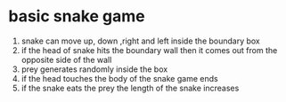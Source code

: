 # basic snake game

1. snake can move up, down ,right and left inside the boundary box
2. if the head of snake hits the boundary wall then it comes out from the opposite side of the wall
3. prey generates randomly inside the box
4. if the head touches the body of the snake game ends
5. if the snake eats the prey the length of the snake increases
